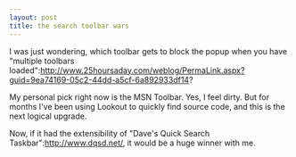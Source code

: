 ```yaml
--- 
layout: post
title: the search toolbar wars
---
```

I was just wondering, which toolbar gets to block the popup when you have "multiple toolbars loaded":http://www.25hoursaday.com/weblog/PermaLink.aspx?guid=9ea74169-05c2-44dd-a5cf-6a892933df14?

My personal pick right now is the MSN Toolbar.  Yes, I feel dirty.  But for months I've been using Lookout to quickly find source code, and this is the next logical upgrade.  

Now, if it had the extensibility of "Dave's Quick Search Taskbar":http://www.dqsd.net/, it would be a huge winner with me.

